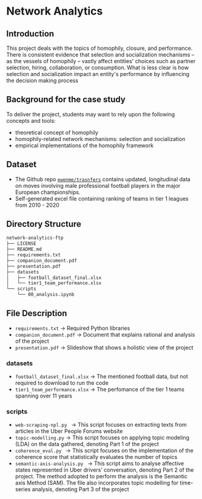 # Network Analytics 

## Introduction
This project deals with the topics of homophily, closure, and
performance. There is consistent evidence that selection and socialization
mechanisms – as the vessels of homophily – vastly affect entities' choices
such as partner selection, hiring, collaboration, or consumption. What is less
clear is how selection and socialization impact an entity's performance by
influencing the decision making process

## Background for the case study
To deliver the project, students may want to rely upon the following concepts
and tools:
- theoretical concept of homophily
- homophily-related network mechanisms: selection and socialization
- empirical implementations of the homophily framework

## Dataset
* The Github repo [`ewenme/trasnfers`](https://github.com/ewenme/transfers)
contains updated, longitudinal data on moves involving male professional
football players in the major European championships.
* Self-generated excel file containing ranking of teams in tier 1 leagues
from 2010 - 2020 

## Directory Structure
``` bash
network-analytics-ftp
├── LICENSE
├── README.md
├── requirements.txt
├── companion_document.pdf
├── presentation.pdf
├── datasets
│   ├── football_dataset_final.xlsx
│   └── tier1_team_performance.xlsx
└── scripts
    └── 00_analysis.ipynb
```

## File Description
* ```requirements.txt``` -> Required Python libraries 
* ```companion_document.pdf``` -> Document that explains rational and analysis of the project
* ```presentation.pdf``` -> Slideshow that shows a holistic view of the project 
### datasets
* ```football_dataset_final.xlsx``` -> The mentioned football data, but not required to download to run the code
* ```tier1_team_performance.xlsx``` -> The perfomance of the tier 1 teams spanning over 11 years
### scripts
* ```web-scraping-npl.py ``` -> This script focuses on extracting texts from articles in the Uber People Forums website
* ```topic-modelling.py``` -> This script focuses on applying topic modeling (LDA) on the data gathered, denoting Part 1 of the project
* ```coherence_eval.py ``` -> This script focuses on the implementation of the coherence score that statistically evaluates the number of topics
* ```semantic-axis-analysis.py ``` -> This script aims to analyse affective states represented in Uber drivers’ conversation, denoting Part 2 of the project. The method adopted to perform the analysis is the Semantic axis Method (SAM). The file also incorporates topic modelling for time-series analysis, denoting Part 3 of the project



